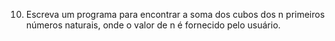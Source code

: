 10.	Escreva um programa para encontrar a soma dos cubos dos n primeiros números naturais, onde o valor de n é fornecido pelo usuário.